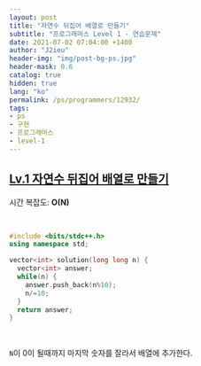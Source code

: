 ```yaml
---
layout: post
title: "자연수 뒤집어 배열로 만들기"
subtitle: "프로그래머스 Level 1 - 연습문제"
date: 2021-07-02 07:04:00 +1400
author: "J2ieu"
header-img: "img/post-bg-ps.jpg"
header-mask: 0.6
catalog: true
hidden: true
lang: "ko"
permalink: /ps/programmers/12932/
tags:
- ps
- 구현
- 프로그래머스
- level-1
---
```


## [Lv.1 자연수 뒤집어 배열로 만들기](https://programmers.co.kr/learn/courses/30/lessons/12932)

시간 복잡도: **O(N)**

<br> 

```cpp
#include <bits/stdc++.h>
using namespace std;

vector<int> solution(long long n) {
  vector<int> answer;
  while(n) {
    answer.push_back(n%10);
    n/=10;
  }
  return answer;
}
```

<br>

`N`이 0이 될때까지 마지막 숫자를 잘라서 배열에 추가한다.
